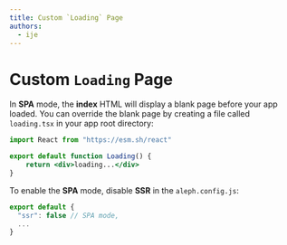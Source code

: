```yaml
---
title: Custom `Loading` Page
authors:
  - ije
---
```


# Custom `Loading` Page

In **SPA** mode, the **index** HTML will display a blank page before your app loaded. You can override the blank page by creating a file called `loading.tsx` in your app root directory:

```jsx
import React from "https://esm.sh/react"

export default function Loading() {
    return <div>loading...</div>
}
```

To enable the **SPA** mode, disable **SSR** in the `aleph.config.js`:

```javascript
export default {
  "ssr": false // SPA mode,
  ...
}
```